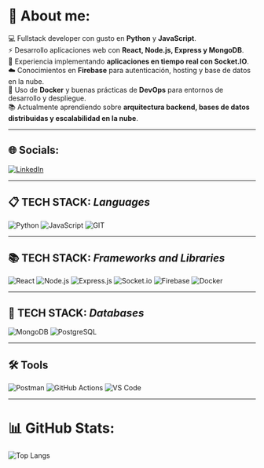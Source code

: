 # 💫 About me:
💻 Fullstack developer con gusto en **Python** y **JavaScript**.  
⚡ Desarrollo aplicaciones web con **React, Node.js, Express y MongoDB**.  
🔌 Experiencia implementando **aplicaciones en tiempo real con Socket.IO**.  
☁️ Conocimientos en **Firebase** para autenticación, hosting y base de datos en la nube.  
🐳 Uso de **Docker** y buenas prácticas de **DevOps** para entornos de desarrollo y despliegue.  
📚 Actualmente aprendiendo sobre **arquitectura backend, bases de datos distribuidas y escalabilidad en la nube**.  

---

## 🌐 Socials:
[![LinkedIn](https://img.shields.io/badge/LinkedIn-%230077B5.svg?logo=linkedin&logoColor=white)](https://www.linkedin.com/in/juanfdj73)

---

## 📋 **TECH STACK**: _Languages_
![Python](https://img.shields.io/badge/python-3670A0?style=for-the-badge&logo=python&logoColor=white)
![JavaScript](https://img.shields.io/badge/javascript-%23323330.svg?style=for-the-badge&logo=javascript&logoColor=%23F7DF1E)
![GIT](https://img.shields.io/badge/Git-fc6d26?style=for-the-badge&logo=git&logoColor=white)

---

## 📚 **TECH STACK**: _Frameworks and Libraries_
![React](https://img.shields.io/badge/react-%2320232a.svg?style=for-the-badge&logo=react&logoColor=%2361DAFB)
![Node.js](https://img.shields.io/badge/node.js-6DA55F?style=for-the-badge&logo=node.js&logoColor=white)
![Express.js](https://img.shields.io/badge/express.js-%23404d59.svg?style=for-the-badge&logo=express&logoColor=%2361DAFB)
![Socket.io](https://img.shields.io/badge/Socket.io-010101?style=for-the-badge&logo=socket.io&logoColor=white)
![Firebase](https://img.shields.io/badge/firebase-%23039BE5.svg?style=for-the-badge&logo=firebase)
![Docker](https://img.shields.io/badge/docker-%230db7ed.svg?style=for-the-badge&logo=docker&logoColor=white)

---

## 💾 **TECH STACK**: _Databases_
![MongoDB](https://img.shields.io/badge/MongoDB-%234ea94b.svg?style=for-the-badge&logo=mongodb&logoColor=white)
![PostgreSQL](https://img.shields.io/badge/PostgreSQL-%23316192.svg?style=for-the-badge&logo=postgresql&logoColor=white)

---

## 🛠️ **Tools**
![Postman](https://img.shields.io/badge/Postman-FF6C37?style=for-the-badge&logo=postman&logoColor=white)
![GitHub Actions](https://img.shields.io/badge/github%20actions-%232671E5.svg?style=for-the-badge&logo=githubactions&logoColor=white)
![VS Code](https://img.shields.io/badge/VSCode-0078d7.svg?style=for-the-badge&logo=visual-studio-code&logoColor=white)

---

# 📊 GitHub Stats:
![Top Langs](https://github-readme-stats.vercel.app/api/top-langs/?username=JuanFDJ73&layout=compact)
